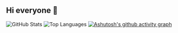 ## Hi everyone 👋



![GitHub Stats](https://github-readme-stats.vercel.app/api?username=ClassZak&show_icons=true&theme=dark)
![Top Languages](https://github-readme-stats.vercel.app/api/top-langs/?username=ClassZak&layout=compact&theme=dark)
[![Ashutosh's github activity graph](https://github-readme-activity-graph.vercel.app/graph?username=ClassZak&bg_color=fffff0&color=708090&line=24292e&point=24292e&area=true&hide_border=true)](https://github.com/ashutosh00710/github-readme-activity-graph)

<!--
**ClassZak/ClassZak** is a ✨ _special_ ✨ repository because its `README.md` (this file) appears on your GitHub profile.

Here are some ideas to get you started:

- 🔭 I’m currently working on ...
- 🌱 I’m currently learning ...
- 👯 I’m looking to collaborate on ...
- 🤔 I’m looking for help with ...
- 💬 Ask me about ...
- 📫 How to reach me: ...
- 😄 Pronouns: ...
- ⚡ Fun fact: ...
-->

